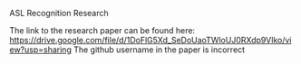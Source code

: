 ASL Recognition Research

The link to the research paper can be found here: https://drive.google.com/file/d/1DoFlG5Xd_SeDoUaoTWloUJ0RXdp9Vlko/view?usp=sharing
The github username in the paper is incorrect
